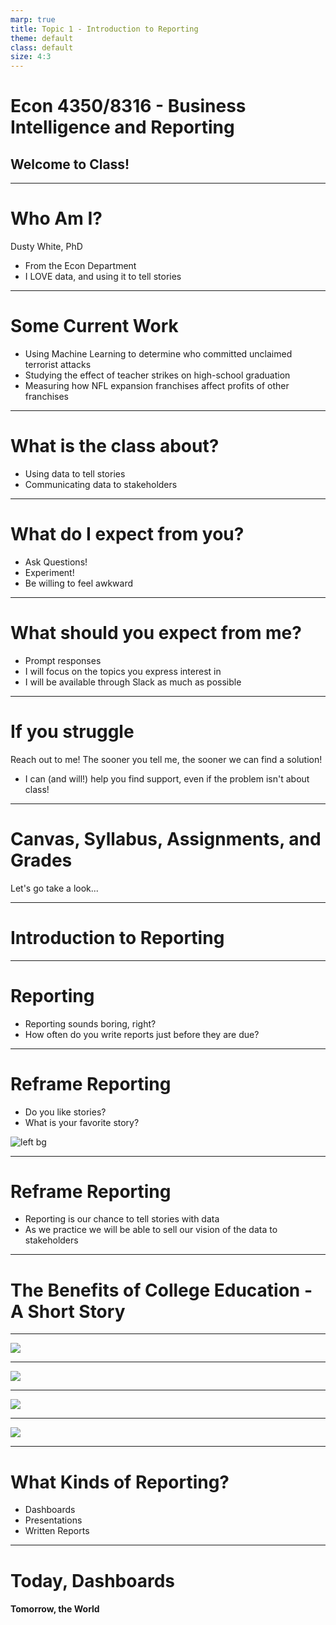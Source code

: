 ```yaml
---
marp: true
title: Topic 1 - Introduction to Reporting
theme: default
class: default
size: 4:3
---
```


# Econ 4350/8316 - Business Intelligence and Reporting
## Welcome to Class!

---

# Who Am I?

Dusty White, PhD

- From the Econ Department
- I LOVE data, and using it to tell stories

---

# Some Current Work

- Using Machine Learning to determine who committed unclaimed terrorist attacks
- Studying the effect of teacher strikes on high-school graduation
- Measuring how NFL expansion franchises affect profits of other franchises

---

# What is the class about?

- Using data to tell stories
- Communicating data to stakeholders

---

# What do I expect from you?
- Ask Questions!
- Experiment!
- Be willing to feel awkward

---

# What should you expect from me?
- Prompt responses
- I will focus on the topics you express interest in
- I will be available through Slack as much as possible

---

# If you struggle

Reach out to me! The sooner you tell me, the sooner we can find a solution!
- I can (and will!) help you find support, even if the problem isn't about class!

---

# Canvas, Syllabus, Assignments, and Grades

Let's go take a look...

---

# Introduction to Reporting

---

# Reporting

- Reporting sounds boring, right?
- How often do you write reports just before they are due?

---

# Reframe Reporting

- Do you like stories?
- What is your favorite story?

![left bg](fingolfin.jpg)

---

# Reframe Reporting

- Reporting is our chance to tell stories with data
- As we practice we will be able to sell our vision of the data to stakeholders

---

# The Benefits of College Education - A Short Story

---

![](earnings.svg)

---

![](unemployment.svg)

---

![](poorHealth.jpg)

---

![](seatBelt.jpg)

---

# What Kinds of Reporting?

- Dashboards
- Presentations
- Written Reports

---

# Today, Dashboards
#### Tomorrow, the World